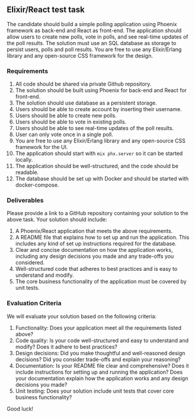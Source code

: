 ## Elixir/React test task

The candidate should build a simple polling application using Phoenix framework as back-end and React as front-end. The application should allow users to create new polls, vote in polls, and see real-time updates of the poll results. The solution must use an SQL database as storage to persist users, polls and poll results. You are free to use any Elixir/Erlang library and any open-source CSS framework for the design.

### Requirements

1. All code should be shared via private Github repository.
2. The solution should be built using Phoenix for back-end and React for front-end.
3. The solution should use database as a persistent storage.
4. Users should be able to create account by inserting their username.
5. Users should be able to create new polls.
6. Users should be able to vote in existing polls.
7. Users should be able to see real-time updates of the poll results.
8. User can only vote once in a single poll.
9.  You are free to use any Elixir/Erlang library and any open-source CSS framework for the UI.
10. The application should start with `mix phx.server` so it can be started locally.
11. The application should be well-structured, and the code should be readable.
12. The database should be set up with Docker and should be started with docker-compose.

### Deliverables

Please provide a link to a GitHub repository containing your solution to the above task. Your solution should include:

1. A Phoenix/React application that meets the above requirements.
2. A README file that explains how to set up and run the application. This includes any kind of set up instructions required for the database.
3. Clear and concise documentation on how the application works, including any design decisions you made and any trade-offs you considered.
4. Well-structured code that adheres to best practices and is easy to understand and modify.
5. The core business functionality of the application must be covered by unit tests.

### Evaluation Criteria

We will evaluate your solution based on the following criteria:

1. Functionality: Does your application meet all the requirements listed above?
2. Code quality: Is your code well-structured and easy to understand and modify? Does it adhere to best practices?
3. Design decisions: Did you make thoughtful and well-reasoned design decisions? Did you consider trade-offs and explain your reasoning?
4. Documentation: Is your README file clear and comprehensive? Does it include instructions for setting up and running the application? Does your documentation explain how the application works and any design decisions you made?
5. Unit testing: Does your solution include unit tests that cover core business functionality?

Good luck!
